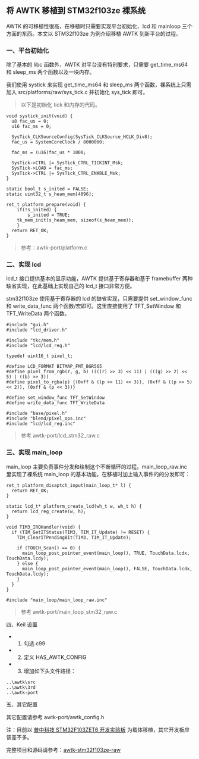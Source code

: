 ## 将 AWTK 移植到 STM32f103ze 裸系统

AWTK 的可移植性很高，在移植时只需要实现平台初始化、lcd 和 mainloop 三个方面的东西。本文以 STM32f103ze 为例介绍移植 AWTK 到新平台的过程。

### 一、平台初始化

除了基本的 libc 函数外，AWTK 对平台没有特别要求，只需要 get\_time\_ms64 和 sleep\_ms 两个函数以及一块内存。

我们使用 systick 来实现 get\_time\_ms64 和 sleep\_ms 两个函数，裸系统上只需加入 src/platforms/raw/sys\_tick.c 并初始化 sys\_tick 即可。

> 以下是初始化 tick 和内存的代码。

```
void systick_init(void) {
  u8 fac_us = 0;
  u16 fac_ms = 0;

  SysTick_CLKSourceConfig(SysTick_CLKSource_HCLK_Div8);
  fac_us = SystemCoreClock / 8000000;

  fac_ms = (u16)fac_us * 1000;

  SysTick->CTRL |= SysTick_CTRL_TICKINT_Msk;
  SysTick->LOAD = fac_ms;
  SysTick->CTRL |= SysTick_CTRL_ENABLE_Msk;
}

static bool_t s_inited = FALSE;
static uint32_t s_heam_mem[4096];

ret_t platform_prepare(void) {
	if(!s_inited) {
		s_inited = TRUE;
    tk_mem_init(s_heam_mem, sizeof(s_heam_mem));
	}
  return RET_OK;
}
```

> 参考：awtk-port/platform.c

### 二、实现 lcd

lcd\_t 接口提供基本的显示功能，AWTK 提供基于寄存器和基于 framebuffer 两种缺省实现，在此基础上实现自己的 lcd\_t 接口非常方便。

stm32f103ze 使用基于寄存器的 lcd 的缺省实现，只需要提供 set\_window\_func 和 write\_data\_func 两个函数/宏即可。这里直接使用了 TFT\_SetWindow 和 TFT\_WriteData 两个函数。

```
#include "gui.h"
#include "lcd_driver.h"

#include "tkc/mem.h"
#include "lcd/lcd_reg.h"

typedef uint16_t pixel_t;

#define LCD_FORMAT BITMAP_FMT_BGR565
#define pixel_from_rgb(r, g, b) ((((r) >> 3) << 11) | (((g) >> 2) << 5) | ((b) >> 3))
#define pixel_to_rgba(p) {(0xff & ((p >> 11) << 3)), (0xff & ((p >> 5) << 2)), (0xff & (p << 3))}

#define set_window_func TFT_SetWindow
#define write_data_func TFT_WriteData

#include "base/pixel.h"
#include "blend/pixel_ops.inc"
#include "lcd/lcd_reg.inc"

```

> 参考 awtk-port/lcd\_stm32\_raw.c

### 三、实现 main\_loop

main\_loop 主要负责事件分发和绘制这个不断循环的过程。main\_loop\_raw.inc 里实现了裸系统 main\_loop 的基本功能，在移植时加上输入事件的的分发即可：

```
ret_t platform_disaptch_input(main_loop_t* l) {
  return RET_OK;
}

static lcd_t* platform_create_lcd(wh_t w, wh_t h) {
  return lcd_reg_create(w, h);
}

void TIM3_IRQHandler(void) {
  if (TIM_GetITStatus(TIM3, TIM_IT_Update) != RESET) {
    TIM_ClearITPendingBit(TIM3, TIM_IT_Update);

    if (TOUCH_Scan() == 0) {
      main_loop_post_pointer_event(main_loop(), TRUE, TouchData.lcdx, TouchData.lcdy);
    } else {
      main_loop_post_pointer_event(main_loop(), FALSE, TouchData.lcdx, TouchData.lcdy);
    }
  }
}

#include "main_loop/main_loop_raw.inc"
```

> 参考 awtk-port/main\_loop\_stm32\_raw.c

四、Keil 设置

* 1. 勾选 c99
* 2. 定义 HAS\_AWTK\_CONFIG
* 3. 增加如下头文件路径：

```
..\awtk\src
..\awtk\3rd
..\awtk-port
```

五、其它配置

其它配置请参考 awtk-port/awtk_config.h

注：目前以 [普中科技 STM32F103ZET6 开发实验板](https://item.taobao.com/item.htm?spm=a230r.1.14.1.50a130e8TMKYMC&id=558855281660&ns=1&abbucket=5#detail) 为载体移植，其它开发板应该差不多。

完整项目和源码请参考：[awtk-stm32f103ze-raw](https://github.com/zlgopen/awtk-stm32f103ze-raw)
